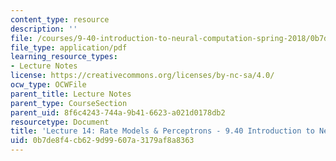 ```yaml
---
content_type: resource
description: ''
file: /courses/9-40-introduction-to-neural-computation-spring-2018/0b7de8f4cb629d99607a3179af8a8363_MIT9_40S18_Lec14.pdf
file_type: application/pdf
learning_resource_types:
- Lecture Notes
license: https://creativecommons.org/licenses/by-nc-sa/4.0/
ocw_type: OCWFile
parent_title: Lecture Notes
parent_type: CourseSection
parent_uid: 8f6c4243-744a-9b41-6623-a021d0178db2
resourcetype: Document
title: 'Lecture 14: Rate Models & Perceptrons - 9.40 Introduction to Neural Computation'
uid: 0b7de8f4-cb62-9d99-607a-3179af8a8363
---
```

